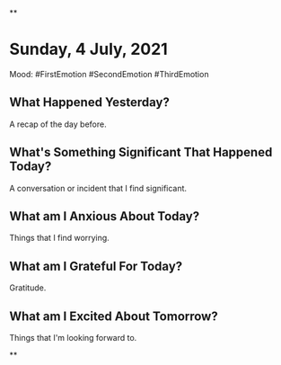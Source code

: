 **

#  Sunday, 4 July, 2021

Mood: #FirstEmotion #SecondEmotion #ThirdEmotion

  

## What Happened Yesterday?

  

A recap of the day before.

  

## What's Something Significant That Happened Today?

  

A conversation or incident that I find significant.

  

## What am I Anxious About Today?

  

Things that I find worrying.

  

## What am I Grateful For Today?

  

Gratitude.

  

## What am I Excited About Tomorrow?

  

Things that I'm looking forward to.

**